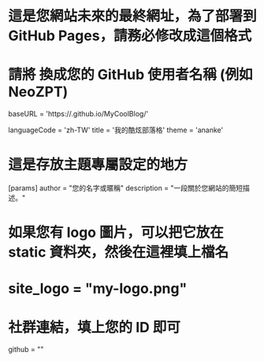 # 這是您網站未來的最終網址，為了部署到 GitHub Pages，請務必修改成這個格式
# 請將 <Your-Username> 換成您的 GitHub 使用者名稱 (例如 NeoZPT)
baseURL = 'https://<Your-Username>.github.io/MyCoolBlog/'

languageCode = 'zh-TW'
title = '我的酷炫部落格'
theme = 'ananke'

# 這是存放主題專屬設定的地方
[params]
  author = "您的名字或暱稱"
  description = "一段關於您網站的簡短描述。"
  
  # 如果您有 logo 圖片，可以把它放在 static 資料夾，然後在這裡填上檔名
  # site_logo = "my-logo.png"

  # 社群連結，填上您的 ID 即可
  github = "<Your-Username>"